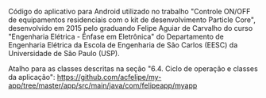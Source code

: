 Código do aplicativo para Android utilizado no trabalho "Controle ON/OFF de equipamentos residenciais com o kit de desenvolvimento Particle Core", desenvolvido em 2015 pelo graduando Felipe Aguiar de Carvalho do curso "Engenharia Elétrica - Ênfase em Eletrônica" do Departamento de Engenharia Elétrica da Escola de Engenharia de São Carlos (EESC) da Universidade de São Paulo (USP).

Atalho para as classes descritas na seção "6.4. Ciclo de operação e classes da aplicação": https://github.com/acfelipe/my-app/tree/master/app/src/main/java/com/felipeapp/myapp
